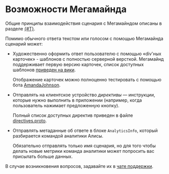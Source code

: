 # Возможности Мегамайнда

Общие принципы взаимодействия сценария с Мегамайндом описаны в разделе [{#T}](protocol.md).

Помимо обычного ответа текстом или голосом с помощью Мегамайнда сценарий может:

* Художественно оформить ответ пользователю с помощью «div'ных карточек» - шаблонов с полностью серверной версткой. Мегамайнд поддерживает первую версию карточек, список доступных шаблонов [приведен на вики](https://wiki.yandex-team.ru/assistant/AliceKit/Divnaja-Dokumentacija/#spisoktekushhixdivov).

  Отображение карточек можно полноценно тестировать с помощью бота [AmandaJohnson](../testing/amanda.md).

* Отправлять на клиентское устройство _директивы_ — инструкции, которые нужно выполнить в приложении (например, когда пользователь нажимает предложенную кнопку).

  Полный список доступных директив приведен в файле [directives.proto](https://a.yandex-team.ru/arc/trunk/arcadia/alice/megamind/protos/scenarios/directives.proto).

* Отправлять метаданные об ответе в блоке `AnalyticsInfo`, который разбирается командой аналитики Алисы.

  Обязательно отправлять только имя сценария, но для того чтобы делать
  новые метрики команда аналитики может попросить вас присылать больше
  данных.

В случае возникновения вопросов, задавайте их в [чате поддержки](https://t.me/joinchat/BBPaeRGYwx3cNiNYXnK0SQ).
